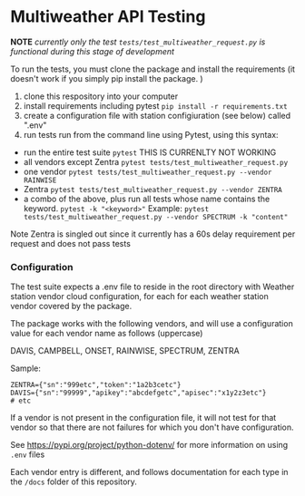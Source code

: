 # Multiweather API Testing

**NOTE** *currently only the test `tests/test_multiweather_request.py` is functional during this stage of development*

To run the tests, you must clone the package and install the requirements (it doesn't work if you simply pip install the package. )

1. clone this respository into your computer 
1. install requirements including pytest `pip install -r requirements.txt`
1. create a configuration file with station configiuration (see below) called ".env"
1. run tests run from the command line using Pytest, using this syntax:


- run the entire test suite  `pytest` THIS IS CURRENLTY NOT WORKING
- all vendors except Zentra `pytest tests/test_multiweather_request.py `
- one vendor `pytest tests/test_multiweather_request.py --vendor RAINWISE`
- Zentra `pytest tests/test_multiweather_request.py --vendor ZENTRA`
- a combo of the above, plus run all tests whose name contains the keyword. `pytest -k "<keyword>"`
  Example: `pytest tests/test_multiweather_request.py --vendor SPECTRUM -k "content"`

Note Zentra is singled out since it currently has a 60s delay requirement per request and does not pass tests


### Configuration

The test suite expects a .env file to reside in the root directory with  Weather station vendor cloud configuration, for each for each weather station vendor covered by the package. 

The package works with the following vendors, and will use a configuration value for each vendor name as follows (uppercase)

DAVIS, CAMPBELL, ONSET, RAINWISE, SPECTRUM, ZENTRA

Sample:

```
ZENTRA={"sn":"999etc","token":"1a2b3cetc"}
DAVIS={"sn":"99999","apikey":"abcdefgetc","apisec":"x1y2z3etc"}
# etc
```

If a vendor is not present in the configuration file, it will not test for that vendor so that there are not failures for which you don't have configuration. 

See https://pypi.org/project/python-dotenv/ for more information on using `.env` files

Each vendor entry is different, and follows documentation for each type in the `/docs` folder of this repository.    